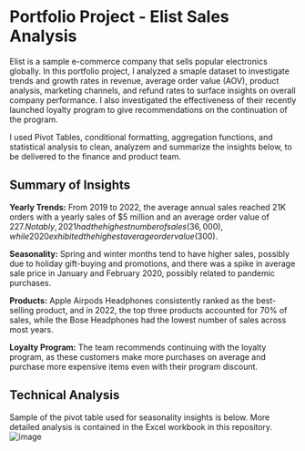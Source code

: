 # Portfolio Project - Elist Sales Analysis

Elist is a sample e-commerce company that sells popular electronics globally. In this portfolio project, I analyzed a smaple dataset to investigate trends and growth rates in revenue, average order value (AOV), product analysis, marketing channels, and refund rates to surface insights on overall company performance. I also investigated the effectiveness of their recently launched loyalty program to give recommendations on the continuation of the program.

I used Pivot Tables, conditional formatting, aggregation functions, and statistical analysis to clean, analyzem and summarize the insights below, to be delivered to the finance and product team.

## Summary of Insights

**Yearly Trends:** From 2019 to 2022, the average annual sales reached 21K orders with a yearly sales of $5 million and an average order value of $227. Notably, 2021 had the highest number of sales (36,000), while 2020 exhibited the highest average order value ($300). 

**Seasonality:** Spring and winter months tend to have higher sales, possibly due to holiday gift-buying and promotions, and there was a spike in average sale price in January and February 2020, possibly related to pandemic purchases. 

**Products:** Apple Airpods Headphones consistently ranked as the best-selling product, and in 2022, the top three products accounted for 70% of sales, while the Bose Headphones had the lowest number of sales across most years. 

**Loyalty Program:** The team recommends continuing with the loyalty program, as these customers make more purchases on average and purchase more expensive items even with their program discount. 

## Technical Analysis

Sample of the pivot table used for seasonality insights is below. More detailed analysis is contained in the Excel workbook in this repository.
![image](https://github.com/user-attachments/assets/3e8b80ca-e9ce-43bb-ab60-2c1396e54239)


